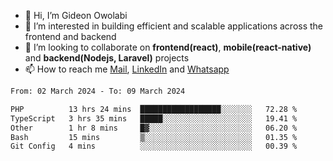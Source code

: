 - 👋 Hi, I’m Gideon Owolabi
- 👀 I’m interested in building efficient and scalable applications across the frontend and backend
- 💞️ I’m looking to collaborate on <b>frontend(react)</b>, <b>mobile(react-native)</b> and <b>backend(Nodejs, Laravel)</b> projects
- 📫 How to reach me <a href="mailto:gideoniyin2021@gmail.com">Mail</a>, <a href="https://www.linkedin.com/in/gideon-owolabi-9b667a232/">LinkedIn</a> and <a href="https://wa.me/2348055377085">Whatsapp</a>

<!---
gude1/gude1 is a ✨ special ✨ repository because its `README.md` (this file) appears on your GitHub profile.
You can click the Preview link to take a look at your changes.
--->

<!--START_SECTION:waka-->

```txt
From: 02 March 2024 - To: 09 March 2024

PHP          13 hrs 24 mins  ██████████████████░░░░░░░   72.28 %
TypeScript   3 hrs 35 mins   █████░░░░░░░░░░░░░░░░░░░░   19.41 %
Other        1 hr 8 mins     █▓░░░░░░░░░░░░░░░░░░░░░░░   06.20 %
Bash         15 mins         ▒░░░░░░░░░░░░░░░░░░░░░░░░   01.35 %
Git Config   4 mins          ░░░░░░░░░░░░░░░░░░░░░░░░░   00.39 %
```

<!--END_SECTION:waka-->
